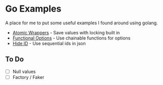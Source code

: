 # Go Examples

A place for me to put some useful examples I found around using golang.

- [Atomic Wrappers](./atomic/README.md) - Save values with locking built in
- [Functional Options](./functional-options/README.md) - Use chainable functions for options
- [Hide ID](./hide/README.md) - Use sequential ids in json

## To Do

- [ ] Null values
- [ ] Factory / Faker
